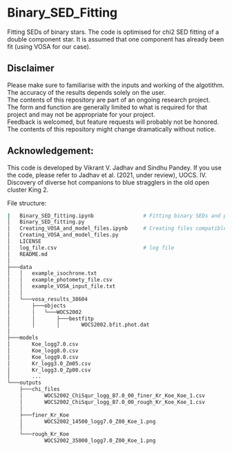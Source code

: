 # Binary_SED_Fitting
Fitting SEDs of binary stars. The code is optimised for chi2 SED fitting of a double component star. It is assumed that one component has already been fit (using VOSA for our case).

## Disclaimer
Please make sure to familiarise with the inputs and working of the algotithm. The accuracy of the results depends solely on the user. <br />
The contents of this repository are part of an ongoing research project. <br />
The form and function are generally limited to what is required for that project and may not be appropriate for your project. <br />
Feedback is welcomed, but feature requests will probably not be honored. <br />
The contents of this repository might change dramatically without notice. <br />

## Acknowledgement:
This code is developed by Vikrant V. Jadhav and Sindhu Pandey. 
If you use the code, please refer to Jadhav et al. (2021, under review), UOCS. IV. Discovery of diverse hot companions to blue stragglers in the old open cluster King 2.

File structure:
``` bash
|   Binary_SED_fitting.ipynb                # Fitting binary SEDs and plotting
│   Binary_SED_fitting.py                   
│   Creating_VOSA_and_model_files.ipynb     # Creating files compatible with VOSA 
│   Creating_VOSA_and_model_files.py
│   LICENSE
│   log_file.csv                            # log file
│   README.md
│
├───data
│   │   example_isochrone.txt               
│   │   example_photomety_file.csv          
│   │   example_VOSA_input_file.txt
│   │
│   └───vosa_results_38604
│       ├───objects
│       │   └───WOCS2002
│       │       ├───bestfitp
│       │       │       WOCS2002.bfit.phot.dat
│
├───models
│       Koe_logg7.0.csv
│       Koe_logg8.0.csv
│       Koe_logg9.0.csv
│       Kr_logg3.0_Zm05.csv
│       Kr_logg3.0_Zp00.csv
│       ...
└───outputs
    ├───chi_files
    │       WOCS2002_ChiSqur_logg_B7.0_00_finer_Kr_Koe_Koe_1.csv
    │       WOCS2002_ChiSqur_logg_B7.0_00_rough_Kr_Koe_Koe_1.csv
    │
    ├───finer_Kr_Koe
    │       WOCS2002_14500_logg7.0_Z00_Koe_1.png
    │
    └───rough_Kr_Koe
            WOCS2002_35000_logg7.0_Z00_Koe_1.png
```
